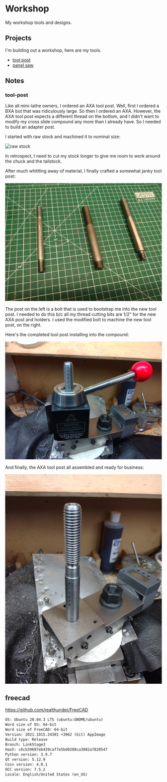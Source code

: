 # Workshop

My workshop tools and designs.

## Projects

I'm building out a workshop, here are my tools.


* [tool post](./projects/tool-post)
* [panel saw](./projects/panel-saw)


## Notes

### tool-post

Like all mini-lathe owners, I ordered an AXA tool post. Well, first I ordered a BXA but that 
was ridiculously large. So then I ordered an AXA. However, the AXA tool post expects a different
thread on the bottom, and I didn't want to modify my cross slide compound any more than I
already have. So I needed to build an adapter post.

I started with raw stock and machined it to nominal size:

![raw stock](projects/tool-post-raw-stock.jpeg)

In retrospect, I need to cut my stock longer to give me room to work around the chuck and
the tailstock.

After much whittling away of material, I finally crafted a somewhat janky tool post:


![tool-posts](projects/tool-post/photos/tool-posts.jpeg)

The post on the left is a bolt that is used to bootstrap me into the new tool post. I
needed to do this b/c all my thread cutting bits are 1/2" for the new AXA post and 
holders. I used the modified bolt to machine the new tool post, on the right.


Here's the completed tool post installing into the compound:

![tool-post in cross slide](projects/tool-post/photos/tool-post-complete.jpeg)

And finally, the AXA tool post all assembled and ready for business:

![tool-post installed](projects/tool-post/photos/tool-post-installing.jpeg)



## freecad

https://github.com/realthunder/FreeCAD


    OS: Ubuntu 20.04.3 LTS (ubuntu:GNOME/ubuntu)
    Word size of OS: 64-bit
    Word size of FreeCAD: 64-bit
    Version: 2021.1015.24301 +3962 (Git) AppImage
    Build type: Release
    Branch: LinkStage3
    Hash: c6cb39697eb439caf7e5bd0208ca3082a7820547
    Python version: 3.9.7
    Qt version: 5.12.9
    Coin version: 4.0.1
    OCC version: 7.5.2
    Locale: English/United States (en_US)
